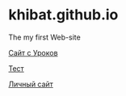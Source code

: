 # khibat.github.io
The my first Web-site


[Сайт с Уроков](https://khibat.github.io/Lesson "Мой первый сайт")

[Тест](https://khibat.github.io/Test "Тест")

[Личный сайт](https://khibat.github.io/page "Сайт Салавата Хибатова")
